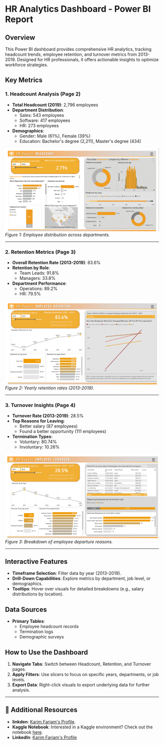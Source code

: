 # HR Analytics Dashboard - Power BI Report

## Overview
This Power BI dashboard provides comprehensive HR analytics, tracking headcount trends, employee retention, and turnover metrics from 2013-2019. Designed for HR professionals, it offers actionable insights to optimize workforce strategies.

## Key Metrics

### 1. Headcount Analysis (Page 2)
- **Total Headcount (2019)**: 2,796 employees  
- **Department Distribution**:  
  - Sales: 543 employees  
  - Software: 417 employees  
  - HR: 273 employees  
- **Demographics**:  
  - Gender: Male (61%), Female (39%)  
  - Education: Bachelor's degree (2,211), Master's degree (434)  

![Headcount by Department](2.png)  
*Figure 1: Employee distribution across departments.*

---

### 2. Retention Metrics (Page 3)
- **Overall Retention Rate (2013-2019)**: 83.6%  
- **Retention by Role**:  
  - Team Leads: 91.8%  
  - Managers: 33.8%  
- **Department Performance**:  
  - Operations: 89.2%  
  - HR: 79.5%  

![Retention Trends](3.png)  
*Figure 2: Yearly retention rates (2013-2019).*

---

### 3. Turnover Insights (Page 4)
- **Turnover Rate (2013-2019)**: 28.5%  
- **Top Reasons for Leaving**:  
  - Better salary (87 employees)  
  - Found a better opportunity (111 employees)  
- **Termination Types**:  
  - Voluntary: 80.74%  
  - Involuntary: 10.26%  

![Turnover Reasons](4.png)  
*Figure 3: Breakdown of employee departure reasons.*

---

## Interactive Features
- **Timeframe Selection**: Filter data by year (2013-2019).  
- **Drill-Down Capabilities**: Explore metrics by department, job level, or demographics.  
- **Tooltips**: Hover over visuals for detailed breakdowns (e.g., salary distributions by location).  

## Data Sources
- **Primary Tables**:  
  - Employee headcount records  
  - Termination logs  
  - Demographic surveys  

## How to Use the Dashboard
1. **Navigate Tabs**: Switch between Headcount, Retention, and Turnover pages.  
2. **Apply Filters**: Use slicers to focus on specific years, departments, or job levels.  
3. **Export Data**: Right-click visuals to export underlying data for further analysis.  

---

## 🔗 Additional Resources
- **linkden**: [Karim Farjam's Profile](https://www.linkedin.com/in/karim-farjam-a6b72549/).
- **Kaggle Notebook**: Interested in a Kaggle environment? Check out the notebook [here](https://www.kaggle.com/parhamfarjam).
- **LinkedIn**: [Karim Farjam's Profile](https://www.linkedin.com/in/karim-farjam-a6b72549/)

